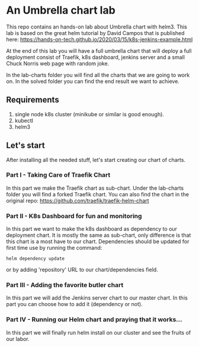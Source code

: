 # An Umbrella chart lab

This repo contains an hands-on lab about Umbrella chart with helm3.
This lab is based on the great helm tutorial by David Campos that is published here:
https://hands-on-tech.github.io/2020/03/15/k8s-jenkins-example.html

At the end of this lab you will have a full umbrella chart that will deploy a full deployment
consist of Traefik, k8s dashboard, jenkins server and a small Chuck Norris web page with random joke.

In the lab-charts folder you will find all the charts that we are going to work on.
In the solved folder you can find the end result we want to achieve.

## Requirements

1. single node k8s cluster (minikube or similar is good enough).
1. kubectl
1. helm3

## Let's start

After installing all the needed stuff, let's start creating our chart of charts.

### Part I - Taking Care of Traefik Chart

In this part we make the Traefik chart as sub-chart.
Under the lab-charts folder you will find a forked Traefik chart. You can also find the chart
in the original repo: https://github.com/traefik/traefik-helm-chart


### Part II - K8s Dashboard for fun and monitoring

In this part we want to make the k8s dashboard as dependency to our deployment chart.
It is mostly the same as sub-chart, only difference is that this chart is a most have to our chart.
Dependencies should be updated for first time use by running the command:
```
helm dependency update 
```
or by adding 'repository' URL to our chart/dependencies field.


### Part III - Adding the favorite butler chart

In this part we will add the Jenkins server chart to our master chart.
In this part you can choose how to add it (dependency or not).


### Part IV - Running our Helm chart and praying that it works...

In this part we will finally run helm install on our cluster and see the fruits of our labor.

